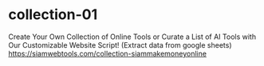 # collection-01
Create Your Own Collection of Online Tools or Curate a List of AI Tools with Our Customizable Website Script! (Extract data from google sheets)
https://siamwebtools.com/collection-siammakemoneyonline
